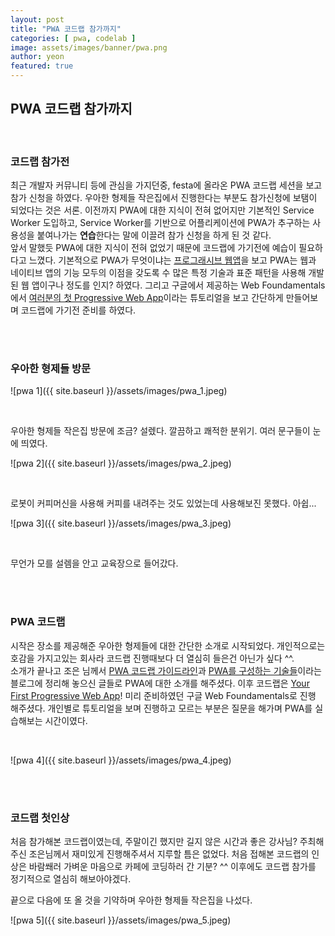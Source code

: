 ```yaml
---
layout: post
title: "PWA 코드랩 참가까지"
categories: [ pwa, codelab ]
image: assets/images/banner/pwa.png
author: yeon
featured: true
---
```


## PWA 코드랩 참가까지

<br>

### 코드랩 참가전
최근 개발자 커뮤니티 등에 관심을 가지던중, festa에 올라온 PWA 코드랩 세션을 보고 참가 신청을 하였다. 우아한 형제들 작은집에서 진행한다는 부분도 참가신청에 보탬이 되었다는 것은 서론. 이전까지 PWA에 대한 지식이 전혀 없어지만 기본적인 Service Worker 도입하고, Service Worker를 기반으로 어플리케이션에 PWA가 추구하는 사용성을 붙여나가는 **연습**한다는 말에 이끌려 참가 신청을 하게 된 것 같다. <br>
앞서 말했듯 PWA에 대한 지식이 전혀 없었기 때문에 코드랩에 가기전에 예습이 필요하다고 느꼈다. 기본적으로 PWA가 무엇이냐는 [프로그래시브 웹앱](https://developer.mozilla.org/ko/docs/Web/Progressive_web_apps/%EC%86%8C%EA%B0%9C)을 보고 PWA는 웹과 네이티브 앱의 기능 모두의 이점을 갖도록 수 많은 특정 기술과 표준 패턴을 사용해 개발된 웹 앱이구나 정도를 인지? 하였다. 그리고 구글에서 제공하는 Web Foundamentals에서 [여러분의 첫 Progressive Web App](https://developers.google.com/web/fundamentals/codelabs/your-first-pwapp/?hl=ko)이라는 튜토리얼을 보고 간단하게 만들어보며 코드랩에 가기전 준비를 하였다. <br>

<br><br>

### 우아한 형제들 방문
![pwa 1]({{ site.baseurl }}/assets/images/pwa_1.jpeg)

<br>

우아한 형제들 작은집 방문에 조금? 설렜다. 깔끔하고 쾌적한 분위기. 여러 문구들이 눈에 띄였다.

![pwa 2]({{ site.baseurl }}/assets/images/pwa_2.jpeg)

<br>

로봇이 커피머신을 사용해 커피를 내려주는 것도 있었는데 사용해보진 못했다. 아쉽...

![pwa 3]({{ site.baseurl }}/assets/images/pwa_3.jpeg)

<br>

무언가 모를 설렘을 안고 교육장으로 들어갔다.

<br><br>

### PWA 코드랩
시작은 장소를 제공해준 우아한 형제들에 대한 간단한 소개로 시작되었다. 개인적으로는 호감을 가지고있는 회사라 코드랩 진행때보다 더 열심히 들은건 아닌가 싶다 ^^. <br>
소개가 끝나고 조은 님께서 [PWA 코드랩 가이드라인](https://medium.com/@euncho/pwa-%EC%BD%94%EB%93%9C%EB%9E%A9-%EA%B0%80%EC%9D%B4%EB%93%9C%EB%9D%BC%EC%9D%B8-597049b2df40)과 [PWA를 구성하는 기술들](https://medium.com/@euncho/pwa%EB%A5%BC-%EA%B5%AC%EC%84%B1%ED%95%98%EB%8A%94-%EA%B8%B0%EC%88%A0%EB%93%A4-a5be57df5575)이라는 블로그에 정리해 놓으신 글들로 PWA에 대한 소개를 해주셨다. 이후 코드랩은 [Your First Progressive Web App](https://codelabs.developers.google.com/codelabs/your-first-pwapp/#6)! 미리 준비하였던 구글 Web Foundamentals로 진행 해주셨다. 개인별로 튜토리얼을 보며 진행하고 모르는 부분은 질문을 해가며 PWA를 실습해보는 시간이였다. <br>

<br>

![pwa 4]({{ site.baseurl }}/assets/images/pwa_4.jpeg)

<br><br>

### 코드랩 첫인상

처음 참가해본 코드랩이였는데, 주말이긴 했지만 길지 않은 시간과 좋은 강사님? 주최해주신 조은님께서 재미있게 진행해주셔서 지루할 틈은 없었다. 처음 접해본 코드랩의 인상은 바람쐐러 가벼운 마음으로 카페에 코딩하러 간 기분? ^^ 이후에도 코드랩 참가를 정기적으로 열심히 해보아야겠다. <br>

끝으로 다음에 또 올 것을 기약하며 우아한 형제들 작은집을 나섰다. <br>

![pwa 5]({{ site.baseurl }}/assets/images/pwa_5.jpeg)


<br><br><br>